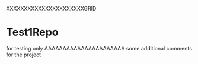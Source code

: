 XXXXXXXXXXXXXXXXXXXXXXGRID

# Test1Repo
for testing only
AAAAAAAAAAAAAAAAAAAAAA
some additional comments for the project
